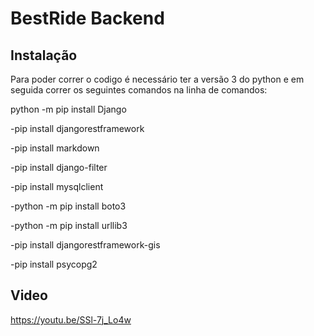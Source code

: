 # BestRide Backend

## Instalação


Para poder correr o codigo é necessário ter a versão 3 do python
e em seguida correr os seguintes comandos na linha de comandos:

python -m pip install Django

-pip install djangorestframework

-pip install markdown

-pip install django-filter

-pip install mysqlclient

-python -m pip install boto3 

-python -m pip install urllib3

-pip install djangorestframework-gis

-pip install psycopg2


## Video

https://youtu.be/SSl-7j_Lo4w
